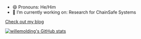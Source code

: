 - 😄 Pronouns: He/Him
- 🔭 I’m currently working on: Research for ChainSafe Systems

[Check out my blog](https://willemolding.github.io/)

[![willemolding's GitHub stats](https://github-readme-stats.vercel.app/api?username=willemolding&show_icons=true&theme=vue-dark)](https://github.com/willemolding/github-readme-stats)

<!--
**willemolding/willemolding** is a ✨ _special_ ✨ repository because its `README.md` (this file) appears on your GitHub profile.

Here are some ideas to get you started:

- 🔭 I’m currently working on ...
- 🌱 I’m currently learning ...
- 👯 I’m looking to collaborate on ...
- 🤔 I’m looking for help with ...
- 💬 Ask me about ...
- 📫 How to reach me: ...
- 😄 Pronouns: ...
- ⚡ Fun fact: ...
-->
